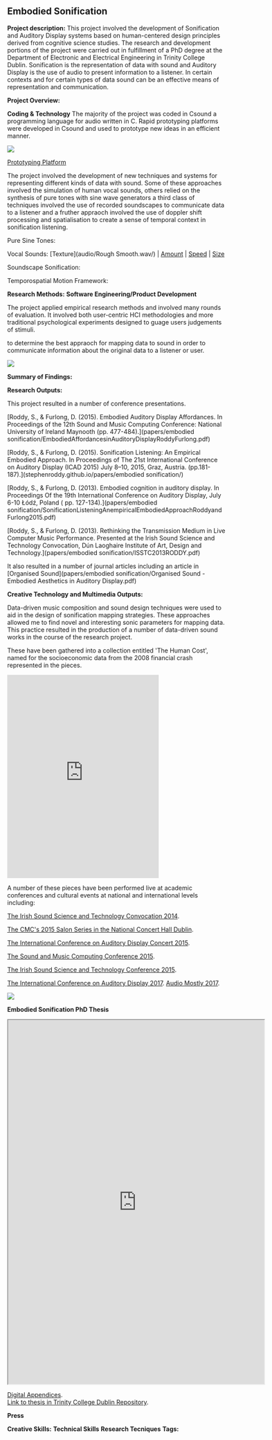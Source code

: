 ## Embodied Sonification

**Project description:** This project involved the development of Sonification and Auditory Display systems based on human-centered design principles derived from cognitive science studies. The research and development portions of the project were carried out in fulfillment of a PhD degree at the Department of Electronic and Electrical Engineering in Trinity College Dublin. Sonification is the representation of data with sound and Auditory Display is the use of audio to present information to a listener. In certain contexts and for certain types of data sound can be an effective means of representation and communication.


**Project Overview:** 


**Coding & Technology**
The majority of the project was coded in Csound a programming language for audio written in C. Rapid prototyping platforms were developed in Csound and used to prototype new ideas in an efficient manner. 

<img src="images/CsoundCode.png?raw=true"/>

[Prototyping Platform](/Prototyping_Model1_Vocal_Gesture2015)  

The project involved the development of new techniques and systems for representing different kinds of data with sound. Some of these approaches involved the simulation of human vocal sounds, others relied on the synthesis of pure tones with sine wave generators a third class of techniques involved the use of recorded soundscapes to communicate data to a listener and a fruther appraoch involved the use of doppler shift processing and spatialisation to create a sense of temporal context in sonification listening. 

Pure Sine Tones:

Vocal Sounds:
[Texture](audio/Rough Smooth.wav/) | [Amount](audio/Amount.wav/) | [Speed](audio/Speed.wav/) | [Size](audio/Size.wav/)

Soundscape Sonification:

Temporospatial Motion Framework:


**Research Methods:** 
**Software Engineering/Product Development**

The project applied empirical research methods and involved many rounds of evaluation. It involved both user-centric HCI methodologies and more traditional psychological experiments designed to guage users judgements of stimuli.

to determine the best appraoch for mapping data to sound in order to communicate information about the original data to a listener or user. 

<img src="images/page2.png?raw=true"/>


**Summary of Findings:** 


**Research Outputs:** 

This project resulted in a number of conference presentations.

[Roddy,  S., & Furlong, D. (2015). Embodied Auditory Display Affordances. In  Proceedings of the 12th Sound and Music Computing Conference: National  University of Ireland Maynooth (pp. 477-484).](papers/embodied sonification/EmbodiedAffordancesinAuditoryDisplayRoddyFurlong.pdf)

[Roddy,  S., & Furlong, D. (2015). Sonification Listening: An Empirical  Embodied Approach. In Proceedings of The 21st International Conference on Auditory Display (ICAD 2015) July 8–10, 2015, Graz, Austria.  (pp.181-187).](stephenroddy.github.io/papers/embodied sonification/)

[Roddy,  S., & Furlong, D. (2013). Embodied cognition in auditory display.  In Proceedings Of the 19th International Conference on Auditory Display,  July 6-10 Łódź, Poland ( pp. 127-134).](papers/embodied sonification/SonificationListeningAnempiricalEmbodiedApproachRoddyandFurlong2015.pdf)

[Roddy,  S., & Furlong, D. (2013). Rethinking the Transmission Medium in  Live Computer Music Performance. Presented at the Irish Sound Science and Technology Convocation, Dún Laoghaire Institute of Art, Design and Technology.](papers/embodied sonification/ISSTC2013RODDY.pdf)

It also resulted in a number of journal articles including an article in [Organised Sound](papers/embodied sonification/Organised Sound - Embodied Aesthetics in Auditory Display.pdf)


**Creative Technology and Multimedia Outputs:** 


Data-driven music composition and sound design techniques were used to aid in the design of sonification mapping strategies. These approaches allowed me to find novel and interesting sonic parameters for mapping data.  This practice resulted in the production of a number of data-driven sound works in the course of the research project. 

These have been gathered into a collection entitled 'The Human Cost', named for the socioeconomic data from the 2008 financial crash represented in the pieces. 

<iframe style="border: 0; width: 350px; height: 470px;" src="https://bandcamp.com/EmbeddedPlayer/album=2888609678/size=large/bgcol=ffffff/linkcol=0687f5/tracklist=false/transparent=true/" seamless><a href="http://stephenroddy.bandcamp.com/album/the-human-cost-sonification-and-irelands-economic-crash">The Human Cost: Sonification and Ireland&#39;s Economic Crash by Stephen Roddy</a></iframe>


A number of these pieces have been performed live at academic conferences and cultural events at national and international levels including:

[The Irish Sound Science and Technology Convocation 2014](https://s3images.coroflot.com/user_files/individual_files/711451_7SZ94dIf0s3EopLGzawCUcKWt.pdf). 

[The CMC's 2015 Salon Series in the National Concert Hall Dublin](https://www.cmc.ie/content/contemporary-music-centres-salon-series-opens-eclectic-electro-acoustic-program). 

[The International Conference on Auditory Display Concert 2015](https://iem.kug.ac.at/icad15/icad15/schedule/concerts-installations.html). 

[The Sound and Music Computing Conference 2015](https://www.maynoothuniversity.ie/smc15/concert1.html). 

[The Irish Sound Science and Technology Conference 2015](https://1.bp.blogspot.com/-ijiHIylZ-i0/XoyVxt_f-sI/AAAAAAAAGis/l86mwHCqqyUxJk-1xY-ISM3EwFUyJ3yMACLcBGAsYHQ/s1600/Issta2015%2Bcopy.jpg). 

[The International Conference on Auditory Display 2017](https://www.icad.org/icad2017/program-2/concert.html). 
[Audio Mostly 2017](https://audiomostly.com/2017/program/music-program/). 

<img src="images/Issta2015 copy.jpg?raw=true"/>


**Embodied Sonification PhD Thesis**

<iframe height="842" src="https://drive.google.com/file/d/0BwMBM58DHm2balNPRERtbEJYNHM/preview" width="592"></iframe>

[Digital Appendices](https://www.dropbox.com/sh/byilxk53kzkdr8b/AADpZQZO3iv0hRL7rU72Pk-ha?dl=0).  
[Link to thesis in Trinity College Dublin Repository](http://www.tara.tcd.ie/handle/2262/80506).  


**Press**

**Creative Skills:**
**Technical Skills**
**Research Tecniques**
**Tags:**
